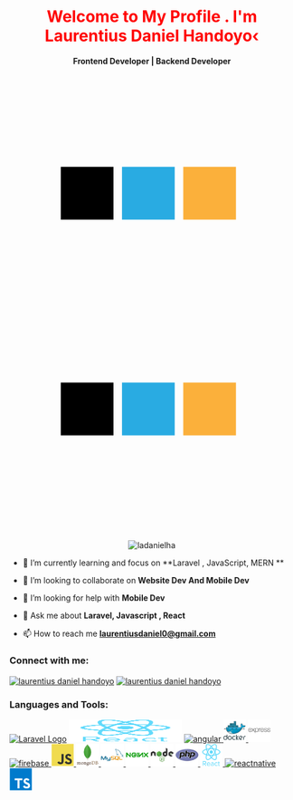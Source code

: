 <h1 align='center' style="color: red;">Welcome to My Profile . I'm Laurentius Daniel Handoyo‹</h1>
<div align="center">
   
   **Frontend Developer | Backend Developer** <br> <br>
   
   <!-- Before post processer -->
<svg id="Layer_1" data-name="Layer 1" xmlns="http://www.w3.org/2000/svg" viewBox="0 0 800 600">
  <rect id="_class_my-element_origin_144_234" data-name="#class=my-element, origin=144 234" x="144" y="234" width="148" height="148"/>
  <rect id="_id_my-unique-element" data-name="#id=my-unique-element" x="316" y="234" width="148" height="148" fill="#29abe2"/>
  <rect id="_class_my-element" data-name="#class=my-element" x="488" y="234" width="148" height="148" fill="#fbb03b"/>
</svg>

<!-- After post processer -->
<svg xmlns="http://www.w3.org/2000/svg" viewBox="0 0 800 600">
  <rect id="my-unique-element" x="316" y="234" width="148" height="148" fill="#29abe2"/>
  <rect class="my-element" data-svg-origin="144 234" x="144" y="234" width="148" height="148"/>
  <rect class="my-element" x="488" y="234" width="148" height="148" fill="#fbb03b"/>
</svg>
 
    
   
</div>
<p align='center'> 
   
   <img src=""/>
</p>


<p align="center"> <img src="https://komarev.com/ghpvc/?username=ladanielha&label=Profile%20views&color=0e75b6&style=flat" alt="ladanielha" /> </p>

- 🌱 I’m currently learning and focus on **Laravel , JavaScript, MERN **

- 👯 I’m looking to collaborate on **Website Dev And Mobile Dev**

- 🤝 I’m looking for help with **Mobile Dev**

- 💬 Ask me about **Laravel, Javascript , React**

- 📫 How to reach me **laurentiusdaniel0@gmail.com**

<h3 align="left">Connect with me:</h3>
<p align="left">
<a href="https://www.linkedin.com/in/laurentiusdanielhandoyo30/" target="blank"><img align="center" src="https://raw.githubusercontent.com/rahuldkjain/github-profile-readme-generator/master/src/images/icons/Social/linked-in-alt.svg" alt="laurentius daniel handoyo" height="30" width="40" /></a>
<a href="https://fb.com/laurentius daniel handoyo" target="blank"><img align="center" src="https://raw.githubusercontent.com/rahuldkjain/github-profile-readme-generator/master/src/images/icons/Social/facebook.svg" alt="laurentius daniel handoyo" height="30" width="40" /></a>
</p>


<h3 align="left" color"blue">Languages and Tools:</h3>
<p align="left"><a href="https://laravel.com" target="_blank"><img src="https://raw.githubusercontent.com/laravel/art/master/logo-lockup/5%20SVG/2%20CMYK/1%20Full%20Color/laravel-logolockup-cmyk-red.svg" width="200"  alt="Laravel Logo"></a> <a href="https://laravel.com" target="_blank"><img src="https://raw.githubusercontent.com/devicons/devicon/master/icons/react/react-original-wordmark.svg" width="200" height="40" alt="React Logo"></a>
<a href="https://angular.io" target="_blank" rel="noreferrer"> <img src="https://angular.io/assets/images/logos/angular/angular.svg" alt="angular" width="40" height="40"/> </a> <a href="https://www.docker.com/" target="_blank" rel="noreferrer"> <img src="https://raw.githubusercontent.com/devicons/devicon/master/icons/docker/docker-original-wordmark.svg" alt="docker" width="40" height="40"/> </a> <a href="https://expressjs.com" target="_blank" rel="noreferrer"> <img src="https://raw.githubusercontent.com/devicons/devicon/master/icons/express/express-original-wordmark.svg" alt="express" width="40" height="40"/> </a> <a href="https://firebase.google.com/" target="_blank" rel="noreferrer"> <img src="https://www.vectorlogo.zone/logos/firebase/firebase-icon.svg" alt="firebase" width="40" height="40"/> </a> <a href="https://developer.mozilla.org/en-US/docs/Web/JavaScript" target="_blank" rel="noreferrer"> <img src="https://raw.githubusercontent.com/devicons/devicon/master/icons/javascript/javascript-original.svg" alt="javascript" width="40" height="40"/> </a> <a href="https://www.mongodb.com/" target="_blank" rel="noreferrer"> <img src="https://raw.githubusercontent.com/devicons/devicon/master/icons/mongodb/mongodb-original-wordmark.svg" alt="mongodb" width="40" height="40"/> </a> <a href="https://www.mysql.com/" target="_blank" rel="noreferrer"> <img src="https://raw.githubusercontent.com/devicons/devicon/master/icons/mysql/mysql-original-wordmark.svg" alt="mysql" width="40" height="40"/> </a> <a href="https://www.nginx.com" target="_blank" rel="noreferrer"> <img src="https://raw.githubusercontent.com/devicons/devicon/master/icons/nginx/nginx-original.svg" alt="nginx" width="40" height="40"/> </a> <a href="https://nodejs.org" target="_blank" rel="noreferrer"> <img src="https://raw.githubusercontent.com/devicons/devicon/master/icons/nodejs/nodejs-original-wordmark.svg" alt="nodejs" width="40" height="40"/> </a> <a href="https://www.php.net" target="_blank" rel="noreferrer"> <img src="https://raw.githubusercontent.com/devicons/devicon/master/icons/php/php-original.svg" alt="php" width="40" height="40"/> </a> <a href="https://reactjs.org/" target="_blank" rel="noreferrer"> <img src="https://raw.githubusercontent.com/devicons/devicon/master/icons/react/react-original-wordmark.svg" alt="react" width="40" height="40"/> </a> <a href="https://reactnative.dev/" target="_blank" rel="noreferrer"> <img src="https://reactnative.dev/img/header_logo.svg" alt="reactnative" width="40" height="40"/> </a> <a href="https://www.typescriptlang.org/" target="_blank" rel="noreferrer"> <img src="https://raw.githubusercontent.com/devicons/devicon/master/icons/typescript/typescript-original.svg" alt="typescript" width="40" height="40"/> </a> </p>
